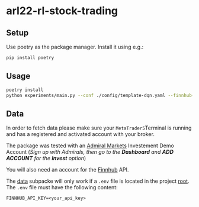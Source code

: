 # arl22-rl-stock-trading

## Setup

Use poetry as the package manager. Install it using e.g.:

```bash
pip install poetry
```

## Usage

```bash
poetry install
python experiments/main.py --conf ./config/template-dqn.yaml --finnhub-key FINNHUB_API_KEY
```

## Data

In order to fetch data please make sure your `MetaTrader5`Terminal is running and has a registered and activated account with your broker.

The package was tested with an [Admiral Markets](https://admiralmarkets.com/) Investement Demo Account (_Sign up with Admirals, then go to the **Dashboard** and **ADD ACCOUNT** for the **Invest** option_)

You will also need an account for the [Finnhub](https://finnhub.io/) API.

The [data](./rltrading/data/) subpacke will only work if a `.env` file is located in the project [root](./). The `.env` file must have the following content:

```
FINNHUB_API_KEY=<your_api_key>
```
